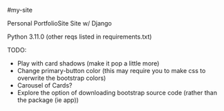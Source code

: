 #my-site

Personal PortfolioSite Site w/ Django

Python 3.11.0
(other reqs listed in requirements.txt)


TODO:

- Play with card shadows (make it pop a little more)
- Change primary-button color (this may require you to make css to overwrite the bootstrap colors)
- Carousel of Cards?
- Explore the option of downloading bootstrap source code (rather than the package (ie app))